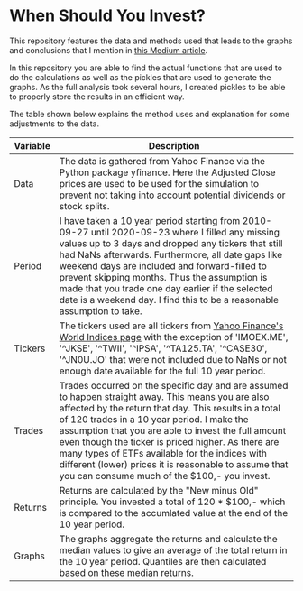 # When Should You Invest?
This repository features the data and methods used that leads to the graphs and conclusions that I mention in [this Medium article]().

In this repository you are able to find the actual functions that are used to do the calculations as well as the pickles that are used to generate the graphs. As the full analysis took several hours, I created pickles to be able to properly store the results in an efficient way.

The table shown below explains the method uses and explanation for some adjustments to the data.

| Variable  | Description  |
| --------- | ------------ |
| Data      | The data is gathered from Yahoo Finance via the Python package yfinance. Here the Adjusted Close prices are used to be used for the simulation to prevent not taking into account potential dividends or stock splits. 
| Period    | I have taken a 10 year period starting from 2010-09-27 until 2020-09-23 where I filled any missing values up to 3 days and dropped any tickers that still had NaNs afterwards. Furthermore, all date gaps like weekend days are included and forward-filled to prevent skipping months. Thus the assumption is made that you trade one day earlier if the selected date is a weekend day. I find this to be a reasonable assumption to take.
| Tickers   | The tickers used are all tickers from [Yahoo Finance's World Indices page](https://finance.yahoo.com/world-indices) with the exception of 'IMOEX.ME', '^JKSE', '^TWII', '^IPSA', '^TA125.TA', '^CASE30', '^JN0U.JO' that were not included due to NaNs or not  enough date available for the full 10 year period.
| Trades    | Trades occurred on the specific day and are assumed to happen straight away. This means you are also affected by the return that day. This results in a total of 120 trades in a 10 year period. I make the assumption that you are able to invest the full amount even though the ticker is priced higher. As there are many types of ETFs available for the indices with different (lower) prices it is reasonable to assume that you can consume much of the $100,- you invest.
| Returns   | Returns are calculated by the "New minus Old" principle. You invested a total of 120 * $100,- which is compared to the accumlated value at the end of the 10 year period.
| Graphs    | The graphs aggregate the returns and calculate the median values to give an average of the total return in the 10 year period. Quantiles are then calculated based on these median returns.
